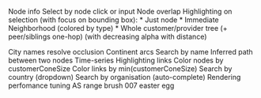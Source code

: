 Node info
Select by node click or input
Node overlap
Highlighting on selection (with focus on bounding box):
    * Just node
    * Immediate Neighborhood (colored by type)
    * Whole customer/provider tree (+ peer/siblings one-hop) (with decreasing alpha with distance)

City names resolve occlusion
Continent arcs
Search by name
Inferred path between two nodes
Time-series
Highlighting links
Color nodes by customerConeSize
Color links by min(customerConeSize)
Search by country (dropdown)
Search by organisation (auto-complete)
Rendering perfomance tuning
AS range brush
007 easter egg

